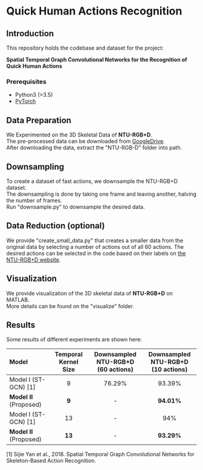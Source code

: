 # Quick Human Actions Recognition

## Introduction
This repository holds the codebase and dataset for the project:

**Spatial Temporal Graph Convolutional Networks for the Recognition of Quick Human Actions**

### Prerequisites
- Python3 (>3.5)
- [PyTorch](http://pytorch.org/)

## Data Preparation
We Experimented on the 3D Skeletal Data of **NTU-RGB+D**. <br/>
The pre-processed data can be downloaded from
[GoogleDrive](https://drive.google.com/open?id=103NOL9YYZSW1hLoWmYnv5Fs8mK-Ij7qb). <br/>
After downloading the data, extract the "NTU-RGB-D" folder into path.
   
## Downsampling
To create a dataset of fast actions, we downsample the NTU-RGB+D dataset. <br/>
The downsampling is done by taking one frame and leaving another, halving the number of frames. <br>
Run "downsample.py" to downsample the desired data.

## Data Reduction (optional)
We provide "create_small_data.py" that creates a smaller data from the original data by selecting a number of actions out of all 60 actions.
The desired actions can be selected in the code based on their labels on [the NTU-RGB+D website](http://rose1.ntu.edu.sg/datasets/actionrecognition.asp).

## Visualization
We provide visualization of the 3D skeletal data of **NTU-RGB+D** on MATLAB. <br/>
More details can be found on the "visualize" folder.

## Results
Some results of different experiments are shown here:

| Model | Temporal Kernel Size | Downsampled NTU-RGB+D <br/> (60 actions)| Downsampled NTU-RGB+D <br/> (10 actions) |
| :------ | :------: | :------: | :------: |
| Model I (ST-GCN) [1] | 9 | 76.29% | 93.39% |  
| **Model II** (Proposed)| **9** | - | **94.01%** | 
| Model I (ST-GCN) [1] | 13 | - | 94% |  
| **Model II** (Proposed)| **13** | - | **93.29%** | 

[1] Sijie Yan et al., 2018. Spatial Temporal Graph Convolutional Networks for Skeleton-Based Action Recognition.

